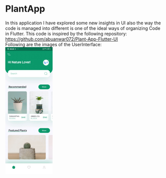 # PlantApp
In this application I have explored some new insights in UI also the way the code is managed into different is one of the ideal ways of organizing Code in Flutter. This code is inspired by the following repository: https://github.com/abuanwar072/Plant-App-Flutter-UI
<br/>
Following are the images of the UserInterface:
<br>
<img src = "github_readme_images/home_page.jpg" height = "400">
